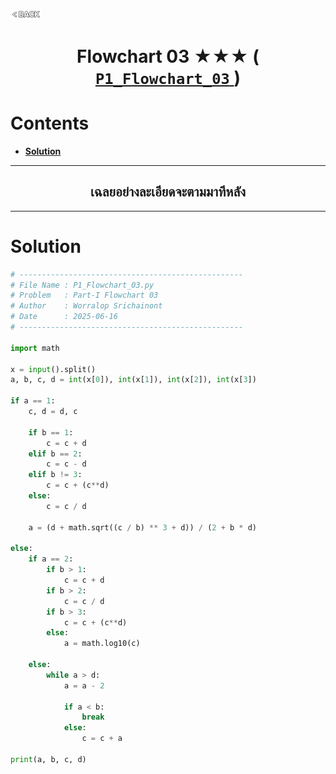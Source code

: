 <p align="left">
  <a href="../README.md">
    <img src="../../Z99-OTHERS/00-common/00-back.png" style="width:10%">
  </a>
</p>

<div align="center">
  <h1>
    Flowchart 03 ★★★ (
      <a href="https://drive.google.com/file/d/1h9FVdIoXd1Sew3hEIA2HOZn4YEAuH7Zz/view?usp=drive_link">
        <code>P1_Flowchart_03</code>
      </a>
    )
  </h1>
</div>

# Contents

-   [**Solution**](#solution)

---

<div align="center">
  <h2>เฉลยอย่างละเอียดจะตามมาทีหลัง</h2>
</div>

---

# Solution

```python
# --------------------------------------------------
# File Name : P1_Flowchart_03.py
# Problem   : Part-I Flowchart 03
# Author    : Worralop Srichainont
# Date      : 2025-06-16
# --------------------------------------------------

import math

x = input().split()
a, b, c, d = int(x[0]), int(x[1]), int(x[2]), int(x[3])

if a == 1:
    c, d = d, c

    if b == 1:
        c = c + d
    elif b == 2:
        c = c - d
    elif b != 3:
        c = c + (c**d)
    else:
        c = c / d

    a = (d + math.sqrt((c / b) ** 3 + d)) / (2 + b * d)

else:
    if a == 2:
        if b > 1:
            c = c + d
        if b > 2:
            c = c / d
        if b > 3:
            c = c + (c**d)
        else:
            a = math.log10(c)

    else:
        while a > d:
            a = a - 2

            if a < b:
                break
            else:
                c = c + a

print(a, b, c, d)
```
